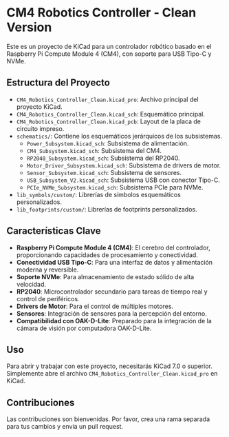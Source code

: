 # CM4 Robotics Controller - Clean Version

Este es un proyecto de KiCad para un controlador robótico basado en el Raspberry Pi Compute Module 4 (CM4), con soporte para USB Tipo-C y NVMe.

## Estructura del Proyecto

- `CM4_Robotics_Controller_Clean.kicad_pro`: Archivo principal del proyecto KiCad.
- `CM4_Robotics_Controller_Clean.kicad_sch`: Esquemático principal.
- `CM4_Robotics_Controller_Clean.kicad_pcb`: Layout de la placa de circuito impreso.
- `schematics/`: Contiene los esquemáticos jerárquicos de los subsistemas.
  - `Power_Subsystem.kicad_sch`: Subsistema de alimentación.
  - `CM4_Subsystem.kicad_sch`: Subsistema del CM4.
  - `RP2040_Subsystem.kicad_sch`: Subsistema del RP2040.
  - `Motor_Driver_Subsystem.kicad_sch`: Subsistema de drivers de motor.
  - `Sensor_Subsystem.kicad_sch`: Subsistema de sensores.
  - `USB_Subsystem_V2.kicad_sch`: Subsistema USB con conector Tipo-C.
  - `PCIe_NVMe_Subsystem.kicad_sch`: Subsistema PCIe para NVMe.
- `lib_symbols/custom/`: Librerías de símbolos esquemáticos personalizados.
- `lib_footprints/custom/`: Librerías de footprints personalizados.

## Características Clave

- **Raspberry Pi Compute Module 4 (CM4)**: El cerebro del controlador, proporcionando capacidades de procesamiento y conectividad.
- **Conectividad USB Tipo-C**: Para una interfaz de datos y alimentación moderna y reversible.
- **Soporte NVMe**: Para almacenamiento de estado sólido de alta velocidad.
- **RP2040**: Microcontrolador secundario para tareas de tiempo real y control de periféricos.
- **Drivers de Motor**: Para el control de múltiples motores.
- **Sensores**: Integración de sensores para la percepción del entorno.
- **Compatibilidad con OAK-D-Lite**: Preparado para la integración de la cámara de visión por computadora OAK-D-Lite.

## Uso

Para abrir y trabajar con este proyecto, necesitarás KiCad 7.0 o superior. Simplemente abre el archivo `CM4_Robotics_Controller_Clean.kicad_pro` en KiCad.

## Contribuciones

Las contribuciones son bienvenidas. Por favor, crea una rama separada para tus cambios y envía un pull request.

